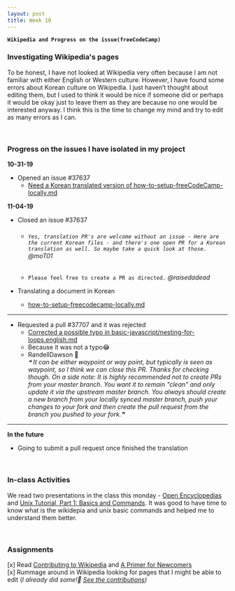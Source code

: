 ```yaml
---
layout: post
title: Week 10
---
```


**`Wikipedia and Progress on the issue(freeCodeCamp)`**

### Investigating Wikipedia's pages
To be honest, I have not looked at Wikipedia very often because I am not familiar with either English or Western culture. However, I have found some errors about Korean culture on Wikipedia. I just haven’t thought about editing them, but I used to think it would be nice if someone did or perhaps it would be okay just to leave them as they are because no one would be interested anyway. I think this is the time to change my mind and try to edit as many errors as I can.

&nbsp;
&nbsp;

### Progress on the issues I have isolated in my project

**10-31-19**  
- Opened an issue #37637
  - [Need a Korean translated version of how-to-setup-freeCodeCamp-locally.md](https://github.com/freeCodeCamp/freeCodeCamp/issues/37637)

**11-04-19** 
- Closed an issue #37637
  - ###### `Yes, translation PR's are welcome without an issue - Here are the current Korean files - and there's one open PR for a Korean translation as well. So maybe take a quick look at those.` _@moT01_
  - `Please feel free to create a PR as directed.` _@raisedadead_

- Translating a document in Korean 
  - [how-to-setup-freecodecamp-locally.md](https://github.com/nancydocode/freeCodeCamp/blob/master/docs/i18n-languages/korean/how-to-setup-freecodecamp-locally.md)

--- 
- Requested a pull #37707 and it was rejected
  - [Corrected a possible typo in basic-javascript/nesting-for-loops.english.md](https://github.com/freeCodeCamp/freeCodeCamp/pull/37707)
  - Because it was not a typo😂
  - RandellDawson 💬  
  _❝ It can be either waypoint or way point, but typically is seen as waypoint, so I think we can close this PR. Thanks for checking though. 
  On a side note: It is highly recommended not to create PRs from your master branch. You want it to remain "clean" and only update it via the upstream master branch. You always should create a new branch from your locally synced master branch, push your changes to your fork and then create the pull request from the branch you pushed to your fork.❞_
---

**In the future**
- Going to submit a pull request once finished the translation

&nbsp;
&nbsp;

### In-class Activities
We read two presentations in the class this monday - [Open Encyclopedias](http://www.compsci.hunter.cuny.edu/~sweiss/course_materials/csci395.86/slides/wikipedia.html#1) and [Unix Tutorial, Part 1: Basics and Commands](http://www.compsci.hunter.cuny.edu/~sweiss/course_materials/csci395.86/slides/bash_tutorial_01.html#1). It was good to have time to know what is the wikidepia and unix basic commands and helped me to understand them better.

&nbsp;
&nbsp;

### Assignments
[x] Read [Contributing to Wikipedia](https://en.wikipedia.org/wiki/Wikipedia:Contributing_to_Wikipedia#Getting_started) and [A Primer for Newcomers](https://en.wikipedia.org/wiki/Wikipedia:A_primer_for_newcomers)  
[x] Rummage around in Wikipedia looking for pages that I might be able to edit (_I already did some!🎉 [See the contributions](https://en.wikipedia.org/wiki/Special:Contributions/Nancydocode))_

